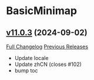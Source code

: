# BasicMinimap

## [v11.0.3](https://github.com/funkydude/BasicMinimap/tree/v11.0.3) (2024-09-02)
[Full Changelog](https://github.com/funkydude/BasicMinimap/compare/v11.0.2...v11.0.3) [Previous Releases](https://github.com/funkydude/BasicMinimap/releases)

- Update locale  
- Update zhCN (closes #102)  
- bump toc  

